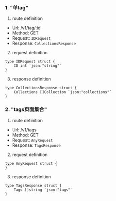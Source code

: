 ### 1. "单tag"

1. route definition

- Url: /v1/tag/:id
- Method: GET
- Request: `IDRequest`
- Response: `CollectionsResponse`

2. request definition



```golang
type IDRequest struct {
	ID int `json:"string"`
}
```


3. response definition



```golang
type CollectionsResponse struct {
	Collections []Collection `json:"collections"`
}
```

### 2. "tags页面集合"

1. route definition

- Url: /v1/tags
- Method: GET
- Request: `AnyRequest`
- Response: `TagsResponse`

2. request definition



```golang
type AnyRequest struct {
}
```


3. response definition



```golang
type TagsResponse struct {
	Tags []string `json:"tags"`
}
```

